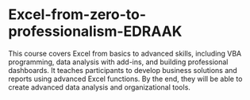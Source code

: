 # Excel-from-zero-to-professionalism-EDRAAK
This course covers Excel from basics to advanced skills, including VBA programming, data analysis with add-ins, and building professional dashboards. It teaches participants to develop business solutions and reports using advanced Excel functions. By the end, they will be able to create advanced data analysis and organizational tools.
